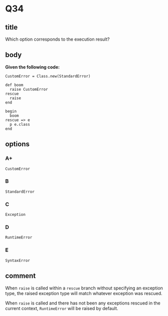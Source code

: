 # Q34

## title

Which option corresponds to the execution result?

## body

**Given the following code:**

```
CustomError = Class.new(StandardError)

def boom
  raise CustomError 
rescue
  raise
end

begin 
  boom
rescue => e
  p e.class
end
```

## options

### A+

`CustomError`

### B

`StandardError`

### C

`Exception`

### D

`RuntimeError`

### E

`SyntaxError`

## comment

When `raise` is called within a `rescue` branch without specifying an exception type, the raised exception type will match whatever exception was rescued.

When `raise` is called and there has not been any exceptions rescued in the current context, `RuntimeError` will be raised by default.